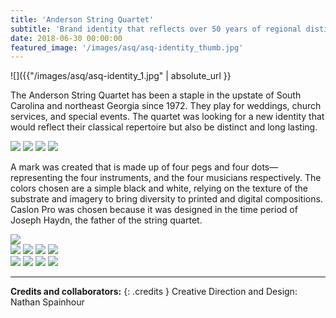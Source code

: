 ```yaml
---
title: 'Anderson String Quartet'
subtitle: 'Brand identity that reflects over 50 years of regional distinction.'
date: 2018-06-30 00:00:00
featured_image: '/images/asq/asq-identity_thumb.jpg'
---
```


![]({{"/images/asq/asq-identity_1.jpg" | absolute_url }}

The Anderson String Quartet has been a staple in the upstate of South Carolina and northeast Georgia since 1972. They play for weddings, church services, and special events. The quartet was looking for a new identity that would reflect their classical repertoire
but also be distinct and long lasting.

<div class="gallery" data-columns="2">
	<img src="/images/asq/ASQ-primary-logomark.jpg">
	<img src="/images/asq/ASQ-Pattern.png">
	<img src="/images/asq/ASQ-Colors.png">
	<img src="/images/asq/ASQ-Caslon-Specimen.png">
</div>


A mark was created that is made up of four pegs and four dots—representing the four instruments, and the four musicians
respectively. The colors chosen are a simple black and white, relying on the texture of the substrate and imagery to bring diversity to printed and digital compositions. Caslon Pro was chosen because it was designed in the time period of Joseph Haydn, the father of the string quartet.

<img src="/images/asq/asq-identity_2.jpg">

<div class="gallery" data-columns="1">
	<img src="/images/asq/asq-identity_3_a.jpg">
	<img src="/images/asq/asq-identity_3_b.jpg">
	<img src="/images/asq/asq-identity_3_c.jpg">
	<img src="/images/asq/asq-identity_3_d.jpg">
</div>

<div class="gallery" data-columns="2">
	<img src="/images/asq/asq-identity_4.jpg">
	<img src="/images/asq/asq-identity_5.jpg">
	<img src="/images/asq/asq-identity_6.jpg">
	<img src="/images/asq/asq-identity_7.jpg">
</div>

---

**Credits and collaborators:**
{: .credits }
Creative Direction and Design: Nathan Spainhour
